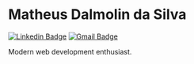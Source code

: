 <!--
**mtsdalmolin/mtsdalmolin** is a ✨ _special_ ✨ repository because its `README.md` (this file) appears on your GitHub profile.
-->
# Matheus Dalmolin da Silva 

[![Linkedin Badge](https://img.shields.io/badge/-Matheus%20Dalmolin%20da%20Silva-2977c9?style=flat-square&logo=Linkedin&logoColor=white&link=https://www.linkedin.com/in/matheus-dalmolin-da-silva/)](https://www.linkedin.com/in/matheus-dalmolin-da-silva/) 
[![Gmail Badge](https://img.shields.io/badge/-mdsilva@inf.ufsm.br-d93025?style=flat-square&logo=Gmail&logoColor=white&link=mailto:mdsilva@inf.ufsm.br)](mailto:mdsilva@inf.ufsm.br)

Modern web development enthusiast.
